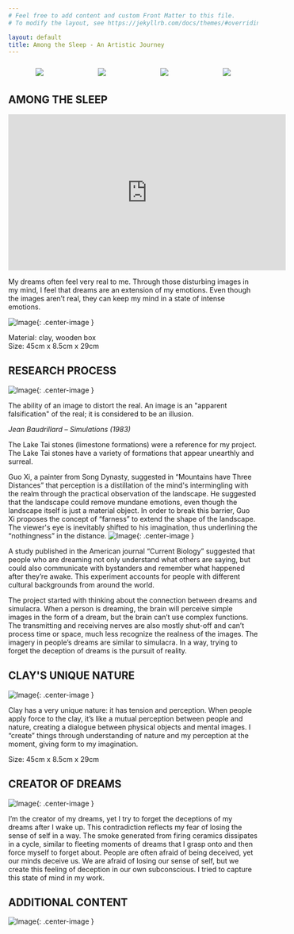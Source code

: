 ```yaml
---
# Feel free to add content and custom Front Matter to this file.
# To modify the layout, see https://jekyllrb.com/docs/themes/#overriding-theme-defaults

layout: default
title: Among the Sleep - An Artistic Journey
---
```


<style>
.center-image {
    display: block;
    margin: 0 auto;
    max-width: 80%; /* maximum width is 80% of the screen width */
    max-height: 60vh; /* maximum height is 60% of the viewport height */
    width: auto; /* maintain the aspect ratio */
    height: auto; /* maintain the aspect ratio */
}
</style>


<div style="display: flex; justify-content: space-around; align-items: center; margin-top: 20px; margin-bottom: 20px;">
    <img src="assets/images/slide_1_image.png" style="max-width: 20%; height: auto; margin: 5px;">
    <img src="assets/images/slide_3_image.png" style="max-width: 20%; height: auto; margin: 5px;">
    <img src="assets/images/slide_4_image.png" style="max-width: 20%; height: auto; margin: 5px;">
    <img src="assets/images/slide_5_image.png" style="max-width: 20%; height: auto; margin: 5px;">
</div>




## AMONG THE SLEEP

<div style="text-align: center;">
    <iframe width="560" height="315" src="https://www.youtube.com/embed/_7yx4snR2rU" frameborder="0" allow="accelerometer; autoplay; clipboard-write; encrypted-media; gyroscope; picture-in-picture" allowfullscreen></iframe>
</div>

My dreams often feel very real to me. Through those disturbing images in my mind, I feel that dreams are an extension of my emotions. Even though the images aren’t real, they can keep my mind in a state of intense emotions.

![Image](assets/images/slide_1_image.png){: .center-image }


Material: clay, wooden box  
Size: 45cm x 8.5cm x 29cm 

## RESEARCH PROCESS

![Image](assets/images/slide_2_image.png){: .center-image }

The ability of an image to distort the real. An image is an "apparent falsification" of the real; it is considered to be an illusion.

*Jean Baudrillard – Simulations (1983)*

The Lake Tai stones (limestone formations) were a reference for my project. The Lake Tai stones have a variety of formations that appear unearthly and surreal.

Guo Xi, a painter from Song Dynasty, suggested in “Mountains have Three Distances” that perception is a distillation of the mind's intermingling with the realm through the practical observation of the landscape. He suggested that the landscape could remove mundane emotions, even though the landscape itself is just a material object. In order to break this barrier, Guo Xi proposes the concept of “farness” to extend the shape of the landscape. The viewer's eye is inevitably shifted to his imagination, thus underlining the “nothingness” in the distance.
![Image](assets/images/slide_3_image.png){: .center-image }


A study published in the American journal “Current Biology” suggested that people who are dreaming not only understand what others are saying, but could also communicate with bystanders and remember what happened after they’re awake. This experiment accounts for people with different cultural backgrounds from around the world.

The project started with thinking about the connection between dreams and simulacra. When a person is dreaming, the brain will perceive simple images in the form of a dream, but the brain can’t use complex functions. The transmitting and receiving nerves are also mostly shut-off and can’t process time or space, much less recognize the realness of the images. The imagery in people’s dreams are similar to simulacra. In a way, trying to forget the deception of dreams is the pursuit of reality.

## CLAY'S UNIQUE NATURE
![Image](assets/images/slide_4_image.png){: .center-image }


Clay has a very unique nature: it has tension and perception. When people apply force to the clay, it’s like a mutual perception between people and nature, creating a dialogue between physical objects and mental images. I “create” things through understanding of nature and my perception at the moment, giving form to my imagination. 

Size: 45cm x 8.5cm x 29cm 






## CREATOR OF DREAMS

![Image](assets/images/slide_5_image.png){: .center-image }

I’m the creator of my dreams, yet I try to forget the deceptions of my dreams after I wake up. This contradiction reflects my fear of losing the sense of self in a way. The smoke generated from firing ceramics dissipates in a cycle, similar to fleeting moments of dreams that I grasp onto and then force myself to forget about. People are often afraid of being deceived, yet our minds deceive us. We are afraid of losing our sense of self, but we create this feeling of deception in our own subconscious. I tried to capture this state of mind in my work.

## ADDITIONAL CONTENT

![Image](assets/images/slide_6_image.png){: .center-image }
